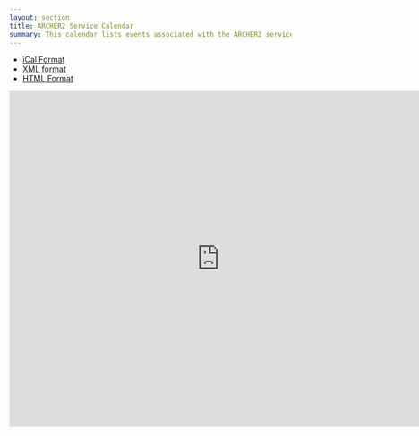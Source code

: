```yaml
---
layout: section
title: ARCHER2 Service Calendar
summary: This calendar lists events associated with the ARCHER2 service, including: training, call deadlines and planned maintenance sessions.
---
```




*	[iCal Format](https://www.google.com/calendar/ical/archer2.hpc%40gmail.com/public/basic.ics)
*	[XML format](https://www.google.com/calendar/feeds/archer2.hpc%40gmail.com/public/basic)
*	[HTML Format](https://www.google.com/calendar/embed?src=archer2.hpc%40gmail.com&ctz=Europe/London)






<iframe src="https://www.google.com/calendar/embed?height=600&amp;wkst=1&amp;bgcolor=%23FFFFFF&amp;src=archer2.hpc%40gmail.com&amp;color=%232952A3&amp;ctz=Europe%2FLondon" style=" border-width:0 " width="750" height="600" frameborder="0" scrolling="no"></iframe>
